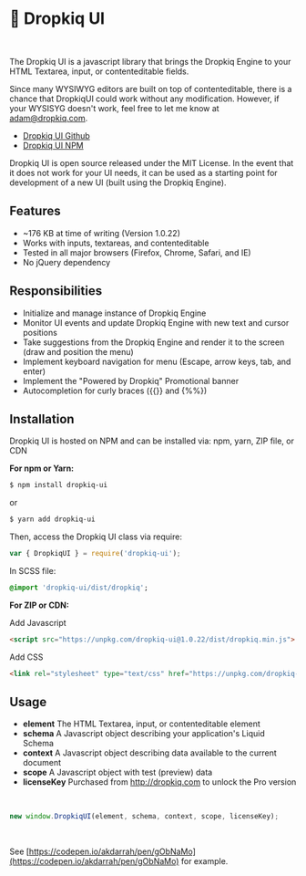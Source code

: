 # 🚀 Dropkiq UI

&nbsp;

The Dropkiq UI is a javascript library that brings the Dropkiq Engine to your HTML Textarea, input, or contenteditable fields.

Since many WYSIWYG editors are built on top of contenteditable, there is a chance that DropkiqUI could work without any modification. However, if your WYSISYG doesn't work, feel free to let me know at adam@dropkiq.com.

* [Dropkiq UI Github](https://github.com/akdarrah/dropkiq-ui)
* [Dropkiq UI NPM](https://www.npmjs.com/package/dropkiq-ui)

Dropkiq UI is open source released under the MIT License. In the event that it does not work for your UI needs, it can be used as a starting point for development of a new UI (built using the Dropkiq Engine).

## Features

* ~176 KB at time of writing (Version 1.0.22)
* Works with inputs, textareas, and contenteditable
* Tested in all major browsers (Firefox, Chrome, Safari, and IE)
* No jQuery dependency

## Responsibilities

* Initialize and manage instance of Dropkiq Engine
* Monitor UI events and update Dropkiq Engine with new text and cursor positions
* Take suggestions from the Dropkiq Engine and render it to the screen (draw and position the menu)
* Implement keyboard navigation for menu (Escape, arrow keys, tab, and enter)
* Implement the "Powered by Dropkiq" Promotional banner
* Autocompletion for curly braces ({{}} and {%%})

## Installation

Dropkiq UI is hosted on NPM and can be installed via: npm, yarn, ZIP file, or CDN

**For npm or Yarn:**

```bash
$ npm install dropkiq-ui
```

or

```bash
$ yarn add dropkiq-ui
```

Then, access the Dropkiq UI class via require:

```javascript
var { DropkiqUI } = require('dropkiq-ui');
```

In SCSS file:

```sass
@import 'dropkiq-ui/dist/dropkiq';
```

**For ZIP or CDN:**

Add Javascript

```html
<script src="https://unpkg.com/dropkiq-ui@1.0.22/dist/dropkiq.min.js">
```

Add CSS

```html
<link rel="stylesheet" type="text/css" href="https://unpkg.com/dropkiq-ui@1.0.22/dist/dropkiq.css">
```

## Usage

* **element** The HTML Textarea, input, or contenteditable element
* **schema** A Javascript object describing your application's Liquid Schema
* **context** A Javascript object describing data available to the current document
* **scope** A Javascript object with test (preview) data
* **licenseKey** Purchased from http://dropkiq.com to unlock the Pro version

&nbsp;

```javascript
new window.DropkiqUI(element, schema, context, scope, licenseKey);
```

&nbsp;

See [https://codepen.io/akdarrah/pen/gObNaMo](https://codepen.io/akdarrah/pen/gObNaMo) for example.
